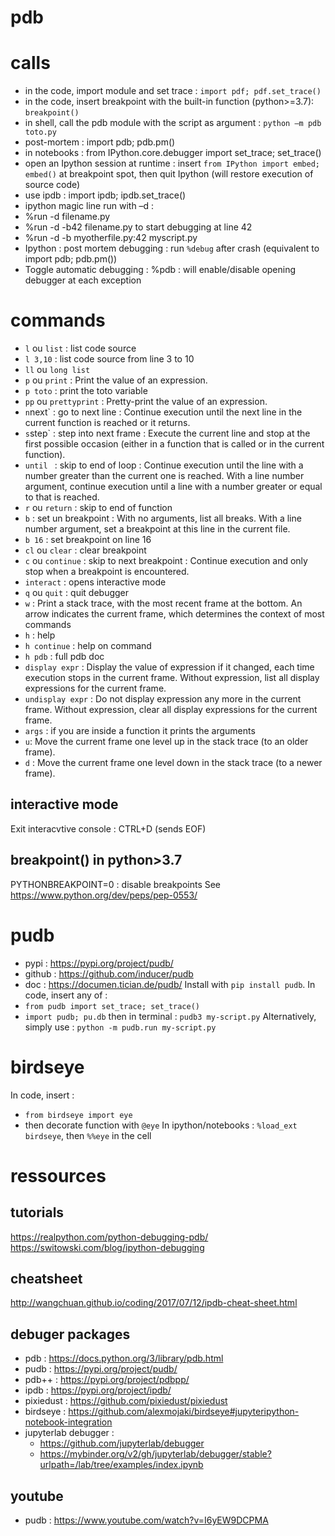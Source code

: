 # pdb
 
# calls
 - in the code, import module and set trace : `import pdf; pdf.set_trace()`
 - in the code, insert breakpoint with the built-in function (python>=3.7): `breakpoint()`
 - in shell, call the pdb module with the script as argument : `python –m pdb toto.py`
 - post-mortem : import pdb; pdb.pm()
 - in notebooks : from IPython.core.debugger import set_trace; set_trace()
 - open an Ipython session at runtime : insert `from IPython import embed; embed()` at breakpoint spot, then quit Ipython (will restore execution of source code)
 - use ipdb : import ipdb; ipdb.set_trace()
 - ipython magic line run with –d :
  - %run -d filename.py
  - %run -d  -b42 filename.py to start debugging at line 42
  - %run -d -b myotherfile.py:42 myscript.py
 - Ipython : post mortem debugging : run `%debug` after crash (equivalent to import pdb; pdb.pm())
 - Toggle automatic debugging : %pdb : will enable/disable opening debugger at each exception
 
# commands
 - `l` ou `list` : list code source
 - `l 3,10` : list code source from line 3 to 10
 - `ll` ou `long list`
 - `p` ou `print` : Print the value of an expression.
 - `p toto` : print the toto variable
 - `pp` ou ` prettyprint ` : Pretty-print the value of an expression.
 - `n`next` : go to next line : Continue execution until the next line in the current function is reached or it returns.
 - `s`step` : step into next frame : Execute the current line and stop at the first possible occasion (either in a function that is called or in the current function).
 - `until ` : skip to end of loop : Continue execution until the line with a number greater than the current one is reached. With a line number argument, continue execution until a line with a number greater or equal to that is reached.
 - `r` ou `return` : skip to end of function
 - `b` : set un breakpoint  : With no arguments, list all breaks. With a line number argument, set a breakpoint at this line in the current file.
 - `b 16`  : set breakpoint on line 16
 - `cl` ou `clear` : clear breakpoint
 - `c` ou `continue` : skip to next breakpoint  : Continue execution and only stop when a breakpoint is encountered.
 - `interact` : opens interactive mode
 - `q` ou `quit` : quit debugger
 - `w` : Print a stack trace, with the most recent frame at the bottom. An arrow indicates the current frame, which determines the context of most commands
 - `h` : help
 - `h continue` : help on command
 - `h pdb` : full pdb doc
 - `display expr` : Display the value of expression if it changed, each time execution stops in the current frame. Without expression, list all display expressions for the current frame.
 - `undisplay expr` : Do not display expression any more in the current frame. Without expression, clear all display expressions for the current frame.
 - `args` : if you are inside a function it prints the arguments
 - `u`: Move the current frame one level up in the stack trace (to an older frame).
 - `d` : Move the current frame one level down in the stack trace (to a newer frame).
 
## interactive mode
Exit interacvtive console : CTRL+D (sends EOF)
 
## breakpoint() in python>3.7
PYTHONBREAKPOINT=0 : disable breakpoints
See https://www.python.org/dev/peps/pep-0553/
 

# pudb
 - pypi : https://pypi.org/project/pudb/
 - github : https://github.com/inducer/pudb
 - doc : https://documen.tician.de/pudb/
Install with `pip install pudb`.
In code, insert any of :
 - `from pudb import set_trace; set_trace()`
 - `import pudb; pu.db`
then in terminal : `pudb3 my-script.py`
Alternatively, simply use : `python -m pudb.run my-script.py`

# birdseye

In code, insert : 
 - `from birdseye import eye`
 - then decorate function with `@eye`
In ipython/notebooks : `%load_ext birdseye`, then `%%eye` in the cell


# ressources

## tutorials
https://realpython.com/python-debugging-pdb/
https://switowski.com/blog/ipython-debugging

## cheatsheet
http://wangchuan.github.io/coding/2017/07/12/ipdb-cheat-sheet.html

## debuger packages
- pdb : https://docs.python.org/3/library/pdb.html
- pudb : https://pypi.org/project/pudb/
- pdb++ : https://pypi.org/project/pdbpp/
- ipdb : https://pypi.org/project/ipdb/
- pixiedust : https://github.com/pixiedust/pixiedust
- birdseye : https://github.com/alexmojaki/birdseye#jupyteripython-notebook-integration
- jupyterlab debugger : 
  - https://github.com/jupyterlab/debugger
  - https://mybinder.org/v2/gh/jupyterlab/debugger/stable?urlpath=/lab/tree/examples/index.ipynb
 
## youtube
- pudb : https://www.youtube.com/watch?v=I6yEW9DCPMA
